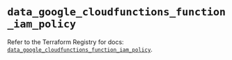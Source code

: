 # `data_google_cloudfunctions_function_iam_policy`

Refer to the Terraform Registry for docs: [`data_google_cloudfunctions_function_iam_policy`](https://registry.terraform.io/providers/hashicorp/google-beta/6.26.0/docs/data-sources/google_cloudfunctions_function_iam_policy).
